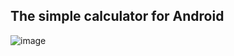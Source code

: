 ## The simple calculator for Android

![image](https://github.com/user-attachments/assets/997ddc26-c2e7-48f5-ac96-21226b370c34)
